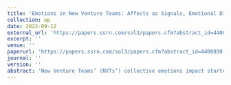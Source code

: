 ```yaml
---
title: 'Emotions in New Venture Teams: Affects as Signals, Emotional Diversity, and Valuation Effects in Initial Coin Offerings (ICOs)'
collection: wp
date: 2022-09-12
external_url: 'https://papers.ssrn.com/sol3/papers.cfm?abstract_id=4400030'
excerpt: ''
venue: ''
paperurl: 'https://papers.ssrn.com/sol3/papers.cfm?abstract_id=4400030'
journal: ''
version: ''
abstract: 'New Venture Teams’ (NVTs’) collective emotions impact startup valuations through their intensity and diversity. I identify NVTs’ affective traits with artificial emotional intelligence by tracking 2,520 individuals across 165 NVTs during their Initial Coin Offerings (ICOs). The level of NVTs’ negative affects correlates with lower valuations, while within-NVT emotional diversity has a value-increasing effect. Intuitively, negative affects are associated with traits that may be prejudicial in dynamic entrepreneurial markets, but could be valuable if balanced by opposite traits in emotionally diverse NVTs. Moderated mediation analyses suggest that NVT affects have pronounced direct valuation effects. Overall, I extend the focus of the affective entrepreneurship literature from the entrepreneur to the team level, introduce the concept of emotional diversity, and explore the role of emotions in entrepreneurial finance.'
---
```

